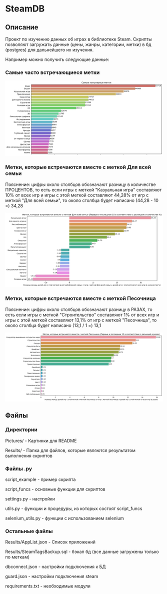 # SteamDB

## Описание
Проект по изучению данных об играх в библиотеке Steam. 
Скрипты позволяют загружать данные (цены, жанры, категории, метки) в бд (postgres) для дальнейшего их изучения.

Например можно получить следующие данные:

### Самые часто встречающиеся метки

![Image alt](Pictures/Самые%20часто%20встречающиеся%20метки.png)

### Метки, которые встречаются вместе с меткой Для всей семьи
Пояснение: цифры около столбцов обозначают разницу в количестве ПРОЦЕНТОВ, 
то есть если игры с меткой "Казуальная игра" составляют 10% от всех игр и 
игры с этой меткой составляют 44,28% от игр с меткой "Для всей семьи", то
около столбца будет написано (44,28 - 10 =) 34,28

![Image alt](Pictures/Метки,%20которые%20встречаются%20вместе%20с%20меткой%20Для%20всей%20семьи.png)

### Метки, которые встречаются вместе с меткой Песочница
Пояснение: цифры около столбцов обозначают разницу в РАЗАХ, 
то есть если игры с меткой "Строительство" составляют 1% от всех игр и 
игры с этой меткой составляют 13,1% от игр с меткой "Песочница", то
около столбца будет написано (13,1 / 1 =) 13,1

![image alt](Pictures/Метки,%20которые%20встречаются%20вместе%20с%20меткой%20Песочница.png)




## Файлы

### Директории

Pictures/ - Картинки для README

Results/ - Папка для файлов, которые являются результатом выполнения скриптов


### Файлы .py

script_example - пример скрипта 

script_funcs - основные функции для скриптов 

settings.py - настройки

utils.py - функции и процедуры, из которых состоят script_funcs

selenium_utils.py - функции с использованием selenium

### Остальные файлы

Results/AppList.json - Список приложений

Results/SteamTagsBackup.sql - бэкап бд (все данные загружены только по меткам)

dbconnect.json - настройки подключения к БД

guard.json - настройки подключения steam

requirements.txt - необходимые модули




